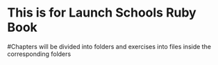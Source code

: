# This is for Launch Schools Ruby Book

#Chapters will be divided into folders and exercises into files inside the corresponding folders
